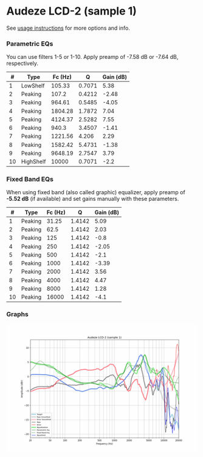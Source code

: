 # Audeze LCD-2 (sample 1)
See [usage instructions](https://github.com/jaakkopasanen/AutoEq#usage) for more options and info.

### Parametric EQs
You can use filters 1-5 or 1-10. Apply preamp of -7.58 dB or -7.64 dB, respectively.

|   # | Type      |   Fc (Hz) |      Q |   Gain (dB) |
|-----|-----------|-----------|--------|-------------|
|   1 | LowShelf  |    105.33 | 0.7071 |        5.38 |
|   2 | Peaking   |    107.2  | 0.4212 |       -2.48 |
|   3 | Peaking   |    964.61 | 0.5485 |       -4.05 |
|   4 | Peaking   |   1804.28 | 1.7872 |        7.04 |
|   5 | Peaking   |   4124.37 | 2.5282 |        7.55 |
|   6 | Peaking   |    940.3  | 3.4507 |       -1.41 |
|   7 | Peaking   |   1221.56 | 4.206  |        2.29 |
|   8 | Peaking   |   1582.42 | 5.4731 |       -1.38 |
|   9 | Peaking   |   9648.19 | 2.7547 |        3.79 |
|  10 | HighShelf |  10000    | 0.7071 |       -2.2  |

### Fixed Band EQs
When using fixed band (also called graphic) equalizer, apply preamp of **-5.52 dB** (if available) and set gains manually with these parameters.

|   # | Type    |   Fc (Hz) |      Q |   Gain (dB) |
|-----|---------|-----------|--------|-------------|
|   1 | Peaking |     31.25 | 1.4142 |        5.09 |
|   2 | Peaking |     62.5  | 1.4142 |        2.03 |
|   3 | Peaking |    125    | 1.4142 |       -0.8  |
|   4 | Peaking |    250    | 1.4142 |       -2.05 |
|   5 | Peaking |    500    | 1.4142 |       -2.1  |
|   6 | Peaking |   1000    | 1.4142 |       -3.39 |
|   7 | Peaking |   2000    | 1.4142 |        3.56 |
|   8 | Peaking |   4000    | 1.4142 |        4.47 |
|   9 | Peaking |   8000    | 1.4142 |        1.28 |
|  10 | Peaking |  16000    | 1.4142 |       -4.1  |

### Graphs
![](./Audeze%20LCD-2%20(sample%201).png)
